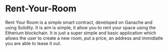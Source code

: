 # Rent-Your-Room
Rent Your Room is a simple smart contract, developed on Ganache and using Solidity. It is aim is simple, it allow you to rent your space using the Etherium blockchain. It is just a super simple and basic application which allows the user to create a new room, put a price, an address and immidiatle you are able to lease it out. 
